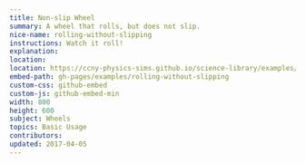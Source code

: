 ```yaml
---
title: Non-slip Wheel
summary: A wheel that rolls, but does not slip.
nice-name: rolling-without-slipping
instructions: Watch it roll!
explanation:
location: 
location: https://ccny-physics-sims.github.io/science-library/examples/rolling-without-slipping
embed-path: gh-pages/examples/rolling-without-slipping
custom-css: github-embed
custom-js: github-embed-min
width: 800
height: 600
subject: Wheels
topics: Basic Usage
contributors:
updated: 2017-04-05
---
```

